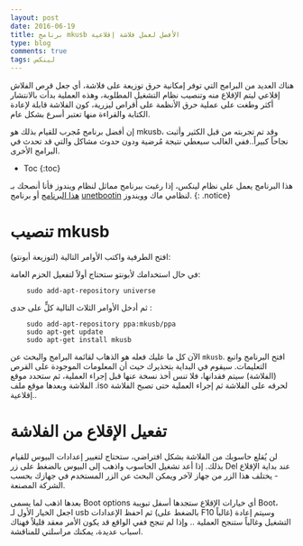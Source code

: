 ```yaml
---
layout: post
date: 2016-06-19
title: برنامج mkusb الأفضل لعمل فلاشة إقلاعية 
type: blog
comments: true
tags: لينكس
---
```





هناك العديد من البرامج التي توفر إمكانية حرق توزيعة على فلاشة، أي جعل قرص الفلاش إقلاعي ليتم الإقلاع منه وتنصيب نظام التشغيل المطلوبة، وهذه العملية بدأت بالانتشار أكثر وطغت على عملية حرق الأنظمة على أقراص ليزرية، كون الفلاشة قابلة لإعادة الكتابة والقراءة منها تعتبر أسرع بشكل عام.

إن أفضل برنامج مُجرب للقيام بذلك هو mkusb، وقد تم تجربته من قبل الكثير وأثبت نجاحاً كبيراً..ففي الغالب سيعطي نتيجة مُرضية ودون حدوث مشاكل والتي قد تحدث في البرامج الأخرى.

* Toc
{:toc}

 هذا البرنامج يعمل على نظام لينكس، إذا رغبت ببرنامج مماثل لنظام ويندوز فأنا أنصحك بـ [هذا البرنامج](http://www.linuxliveusb.com/) أو برنامج [unetbootin](/unetbootin) لنظامي ماك وويندوز.
{: .notice}

# تنصيب mkusb

افتح الطرفية واكتب الأوامر التالية (لتوزيعة أبونتو):

في حال استخدامك لأبونتو ستحتاج أولاً لتفعيل الحزم العامة:

		sudo add-apt-repository universe

ثم أدخل الأوامر الثلاث التالية كلٍّ على حدى :

		sudo add-apt-repository ppa:mkusb/ppa
		sudo apt-get update
		sudo apt-get install mkusb

الآن كل ما عليك فعله هو الذهاب لقائمة البرامج والبحث عن `mkusb`. افتح البرنامج واتبع التعليمات. سيقوم في البداية بتحذيرك حيث أن المعلومات الموجودة على القرص (الفلاشة) سيتم فقدانها، فلا تنس أخذ نسخة عنها قبل إجراء العملية، ثم ستحدد موقع الفلاشة وبعدها موقع ملف .iso لحرقه على الفلاشة ثم إجراء العملية حتى تصبح الفلاشة إقلاعية..

# تفعيل الإقلاع من الفلاشة

لن يُقلع حاسوبك من الفلاشة بشكل افتراضي، ستحتاج لتغيير إعدادات البيوس للقيام بذلك. إذا أعد تشغيل الحاسوب واذهب إلى البيوس بالضغط على زر Del عند بداية الإقلاع - يختلف هذا الزر من جهاز لآخر ويمكن البحث عن الزر المستخدم في جهازك بحسب الشركة المصنعة.

بعدها اذهب لما يسمى Boot options أي خيارات الإقلاع ستجدها أسفل تبويبة Boot، اجعل الخيار الأول لـ usb ثم احفظ الإعدادات (بالضغط على F10 غالباً) وسيتم إعادة التشغيل وغالباً ستنجح العملية .. وإذا لم تنجح ففي الواقع قد يكون الأمر معقد قليلاً فهناك اسباب عديدة، يمكنك مراسلتي للمناقشة.

 
